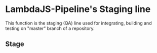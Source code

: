# LambdaJS-Pipeline's Staging line
This function is the staging (QA) line used for integrating, building and testing on "master" branch of a repository.

## Stage
